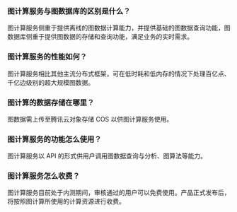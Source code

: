 ### 图计算服务与图数据库的区别是什么？
图计算服务侧重于提供离线的图数据计算能力，并提供基础的图数据查询功能，图数据库侧重于提供图数据的存储和查询功能，满足业务的实时需求。

### 图计算服务的性能如何？
图计算服务相比其他主流分布式框架，可在低时耗和低内存的情况下处理百亿点、千亿边级别的超大规模图数据。

### 图计算的数据存储在哪里？
图数据需上传至腾讯云对象存储 COS 以供图计算服务使用。

### 图计算服务的功能怎么使用？
图计算服务以 API 的形式供用户调用图数据查询与分析、图算法等能力。

### 图计算服务怎么收费？
图计算服务目前处于内测期间，审核通过的用户可以免费使用。产品正式发布后，将按照图计算所使用的计算资源进行收费。
